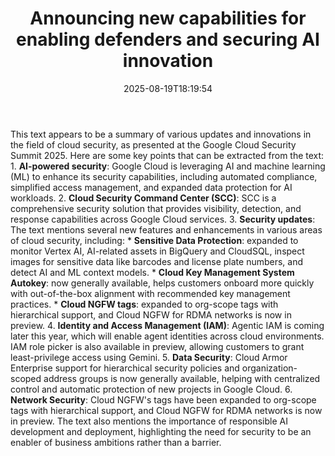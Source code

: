 ﻿---
title: "Announcing new capabilities for enabling defenders and securing AI innovation"
date: "2025-08-19T18:19:54"
category: "Markets"
summary: ""
slug: "announcing new capabilities for enabling defenders and secur"
source_urls:
  - "https://cloud.google.com/blog/products/identity-security/security-summit-2025-enabling-defenders-and-securing-ai-innovation/"
seo:
  title: "Announcing new capabilities for enabling defenders and securing AI innovation | Hash n Hedge"
  description: ""
  keywords: ["news", "markets", "brief"]
---
This text appears to be a summary of various updates and innovations in the field of cloud security, as presented at the Google Cloud Security Summit 2025. Here are some key points that can be extracted from the text:  1. **AI-powered security**: Google Cloud is leveraging AI and machine learning (ML) to enhance its security capabilities, including automated compliance, simplified access management, and expanded data protection for AI workloads. 2. **Cloud Security Command Center (SCC)**: SCC is a comprehensive security solution that provides visibility, detection, and response capabilities across Google Cloud services. 3. **Security updates**: The text mentions several new features and enhancements in various areas of cloud security, including: 	* **Sensitive Data Protection**: expanded to monitor Vertex AI, AI-related assets in BigQuery and CloudSQL, inspect images for sensitive data like barcodes and license plate numbers, and detect AI and ML context models. 	* **Cloud Key Management System Autokey**: now generally available, helps customers onboard more quickly with out-of-the-box alignment with recommended key management practices. 	* **Cloud NGFW tags**: expanded to org-scope tags with hierarchical support, and Cloud NGFW for RDMA networks is now in preview. 4. **Identity and Access Management (IAM)**: Agentic IAM is coming later this year, which will enable agent identities across cloud environments. IAM role picker is also available in preview, allowing customers to grant least-privilege access using Gemini. 5. **Data Security**: Cloud Armor Enterprise support for hierarchical security policies and organization-scoped address groups is now generally available, helping with centralized control and automatic protection of new projects in Google Cloud. 6. **Network Security**: Cloud NGFW's tags have been expanded to org-scope tags with hierarchical support, and Cloud NGFW for RDMA networks is now in preview.  The text also mentions the importance of responsible AI development and deployment, highlighting the need for security to be an enabler of business ambitions rather than a barrier. 
